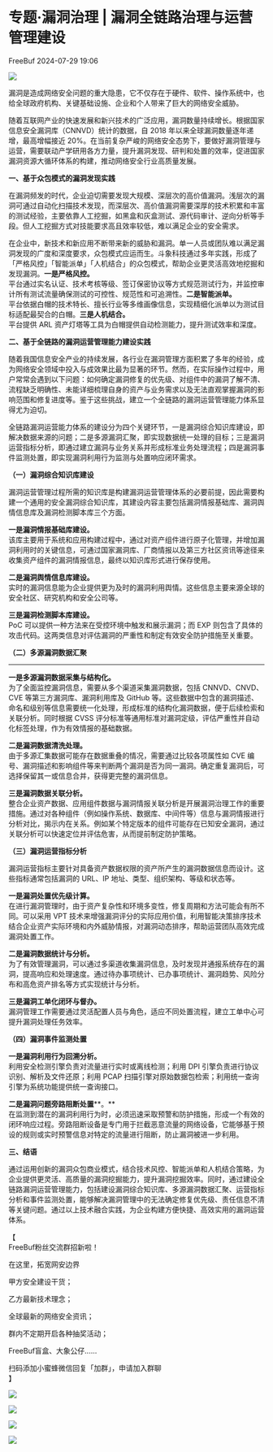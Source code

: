 #  专题·漏洞治理 | 漏洞全链路治理与运营管理建设   
 FreeBuf   2024-07-29 19:06  
  
![](https://mmbiz.qpic.cn/mmbiz_gif/qq5rfBadR38jUokdlWSNlAjmEsO1rzv3srXShFRuTKBGDwkj4gvYy34iajd6zQiaKl77Wsy9mjC0xBCRg0YgDIWg/640?wx_fmt=gif "")  
  
  
漏洞是造成网络安全问题的重大隐患，它不仅存在于硬件、软件、操作系统中，也给全球政府机构、关键基础设施、企业和个人带来了巨大的网络安全威胁。  
  
  
随着互联网产业的快速发展和新兴技术的广泛应用，漏洞数量持续增长。根据国家信息安全漏洞库（CNNVD）统计的数据，自 2018 年以来全球漏洞数量逐年递增，最高增幅接近 20%。在当前复杂严峻的网络安全态势下，要做好漏洞管理与运营，需要联动产学研用各方力量，提升漏洞发现、研判和处置的效率，促进国家漏洞资源大循环体系的构建，推动网络安全行业高质量发展。  
  
  
**一、基于众包模式的漏洞发现实践**  
  
  
  
在漏洞频发的时代，企业迫切需要发现大规模、深层次的高价值漏洞。浅层次的漏洞可通过自动化扫描技术发现，而深层次、高价值漏洞需要深厚的技术积累和丰富的测试经验，主要依靠人工挖掘，如黑盒和灰盒测试、源代码审计、逆向分析等手段。但人工挖掘方式对技能要求高且效率较低，难以满足企业的安全需求。  
  
  
在企业中，新技术和新应用不断带来新的威胁和漏洞。单一人员或团队难以满足漏洞发现的广度和深度要求，众包模式应运而生。斗象科技通过多年实践，形成了「严格风控」「智能派单」「人机结合」的众包模式，帮助企业更灵活高效地挖掘和发现漏洞。**一是严格风控。**  
平台通过实名认证、技术考核等级、签订保密协议等方式规范测试行为，并监控审计所有测试流量确保测试的可控性、规范性和可追溯性。**二是智能派单。**  
平台依据白帽的技术特长、擅长行业等多维画像信息，实现精细化派单以为测试目标适配最契合的白帽。**三是人机结合。**  
平台提供 ARL 资产灯塔等工具为白帽提供自动检测能力，提升测试效率和深度。  
  
  
**二、基于全链路的漏洞运营管理能力建设实践**  
  
  
  
随着我国信息安全产业的持续发展，各行业在漏洞管理方面积累了多年的经验，成为网络安全领域中投入与成效果比最为显著的环节。然而，在实际操作过程中，用户常常会遇到以下问题：如何确定漏洞修复的优先级、对组件中的漏洞了解不清、流程缺乏明确性、未能详细梳理自身的资产与业务需求以及无法直观掌握漏洞的影响范围和修复进度等。鉴于这些挑战，建立一个全链路的漏洞运营管理能力体系显得尤为迫切。  
  
  
全链路漏洞运营能力体系的建设分为四个关键环节，一是漏洞综合知识库建设，即解决数据来源的问题；二是多源漏洞汇聚，即实现数据统一处理的目标；三是漏洞运营指标分析，即通过建立漏洞与业务关系并形成标准业务处理流程；四是漏洞事件监测处置，即实现漏洞利用行为监测与处置响应闭环需求。  
  
  
**（一）漏洞综合知识库建设**  
  
  
漏洞运营管理过程所需的知识库是构建漏洞运营管理体系的必要前提，因此需要构建一个通用的安全漏洞综合知识库，其建设内容主要包括漏洞情报基础库、漏洞舆情信息库及漏洞检测脚本库三个方面。  
  
  
**一是漏洞情报基础库建设。**  
该库主要用于系统和应用构建过程中，通过对资产组件进行原子化管理，并增加漏洞利用时的关键信息，可通过国家漏洞库、厂商情报以及第三方社区资讯等途径来收集资产组件的漏洞情报信息，最终以知识库形式进行保存使用。  
  
  
**二是漏洞舆情信息库建设。**  
实时的漏洞信息能为企业提供更为及时的漏洞利用舆情。这些信息主要来源全球的安全社区、研究机构和安全公司等。  
  
  
**三是漏洞检测脚本库建设。**  
PoC 可以提供一种方法来在受控环境中触发和展示漏洞；而 EXP 则包含了具体的攻击代码。这两类信息对评估漏洞的严重性和制定有效安全防护措施至关重要。  
  
  
**（二）多源漏洞数据汇聚**  
  
****  
**一是多源漏洞数据采集与结构化。**  
为了全面监控漏洞信息，需要从多个渠道采集漏洞数据，包括 CNNVD、CNVD、CVE 等第三方漏洞库、漏洞利用库及 GitHub 等。这些数据中包含的漏洞描述、命名和级别等信息需要统一化处理，形成标准的结构化漏洞数据，便于后续检索和关联分析。同时根据 CVSS 评分标准等通用标准对漏洞定级，评估严重性并自动化标签处理，作为有效情报的基础数据。  
  
  
**二是漏洞数据清洗处理。**  
由于多源汇集数据可能存在数据重叠的情况，需要通过比较各项属性如 CVE 编号、漏洞描述和影响组件等来判断两个漏洞是否为同一漏洞。确定重复漏洞后，可选择保留其一或信息合并，获得更完整的漏洞信息。  
  
  
**三是漏洞数据关联分析。**  
整合企业资产数据、应用组件数据与漏洞情报关联分析是开展漏洞治理工作的重要措施。通过对各种组件（例如操作系统、数据库、中间件等）信息与漏洞情报进行分析对比，揭示内在关系。例如某个特定版本的组件可能存在已知安全漏洞，通过关联分析可以快速定位并评估危害，从而提前制定防护策略。  
  
  
**（三）漏洞运营指标分析**  
  
  
漏洞运营指标主要针对具备资产数据权限的资产所产生的漏洞数据信息而设计。这些指标通常包括漏洞的 URL、IP 地址、类型、组织架构、等级和状态等。  
  
  
**一是漏洞处置优先级计算。**  
在进行漏洞管理时，由于资产复杂性和环境多变性，修复周期和方法可能会有所不同。可以采用 VPT 技术来增强漏洞评分的实际应用价值，利用智能决策排序技术结合企业资产实际环境和内外威胁情报，对漏洞动态排序，帮助运营团队高效完成漏洞处置工作。  
  
  
**二是漏洞数据统计与分析。**  
为了有效管理漏洞，可以通过多渠道收集漏洞信息，及时发现并通报系统存在的漏洞，提高响应和处理速度。通过待办事项统计、已办事项统计、漏洞趋势、风险分布和高危资产排名等方式实现统计与分析。  
  
  
**三是漏洞工单化闭环与督办。**  
漏洞管理工作需要通过灵活配置人员与角色，适应不同处置流程，建立工单中心可提升漏洞处理任务效率。  
  
  
**（四）漏洞事件监测处置**  
  
  
**一是漏洞利用行为回溯分析。**  
利用安全检测引擎负责对流量进行实时或离线检测；利用 DPI 引擎负责进行协议识别、解析及文件还原；利用 PCAP 扫描引擎对原始数据包检索；利用统一查询引擎为系统功能提供统一查询接口。  
  
  
**二是漏洞问题旁路阻断处置****。**  
在监测到潜在的漏洞利用行为时，必须迅速采取预警和防护措施，形成一个有效的闭环响应过程。旁路阻断设备是专门用于拦截恶意流量的网络设备，它能够基于预设的规则或实时预警信息对特定的流量进行阻断，防止漏洞被进一步利用。  
  
  
**三、结语**  
  
  
  
通过运用创新的漏洞众包商业模式，结合技术风控、智能派单和人机结合策略，为企业提供更灵活、高质量的漏洞挖掘能力，提升漏洞挖掘效率。同时，通过建设全链路漏洞运营管理能力，包括建设漏洞综合知识库、多源漏洞数据汇聚、运营指标分析和事件监测处置，能够解决漏洞管理中的无法确定修复优先级、责任信息不清等关键问题。通过以上技术融合实践，为企业构建方便快捷、高效实用的漏洞运营体系。  
  
  
【  
FreeBuf粉丝交流群招新啦！  
  
在这里，拓宽网安边界  
  
甲方安全建设干货；  
  
乙方最新技术理念；  
  
全球最新的网络安全资讯；  
  
群内不定期开启各种抽奖活动；  
  
FreeBuf盲盒、大象公仔......  
  
扫码添加小蜜蜂微信回复「加群」，申请加入群聊  
】  
  
![](https://mmbiz.qpic.cn/mmbiz_jpg/qq5rfBadR3ich6ibqlfxbwaJlDyErKpzvETedBHPS9tGHfSKMCEZcuGq1U1mylY7pCEvJD9w60pWp7NzDjmM2BlQ/640?wx_fmt=other&wxfrom=5&wx_lazy=1&wx_co=1&tp=webp "")  
  
  
![](https://mmbiz.qpic.cn/mmbiz_png/oQ6bDiaGhdyodyXHMOVT6w8DobNKYuiaE7OzFMbpar0icHmzxjMvI2ACxFql4Wbu2CfOZeadq1WicJbib6FqTyxEx6Q/640?wx_fmt=other&wxfrom=5&wx_lazy=1&wx_co=1&tp=webp "")  
  
![](https://mmbiz.qpic.cn/mmbiz_png/qq5rfBadR3icEEJemUSFlfufMicpZeRJZJ7JfyOicficFrgrD4BHnIMtgCpBbsSUBsQ0N7pHC7YpU8BrZWWwMMghoQ/640?wx_fmt=other&wxfrom=5&wx_lazy=1&wx_co=1&tp=webp "")  
  
[](http://mp.weixin.qq.com/s?__biz=Mzg2MTAwNzg1Ng==&mid=2247494632&idx=1&sn=39d15121b9d4a665a970768a9b377194&chksm=ce1f1177f9689861d973b98e71492ef76d1894ad7e593b40c27fbdbee4417d4d1a1c24b36621&scene=21#wechat_redirect)  
  
[](http://mp.weixin.qq.com/s?__biz=Mzg2MTAwNzg1Ng==&mid=2247494601&idx=1&sn=d02355354ca064cfe25a770b4a650dc8&chksm=ce1f1156f9689840013d9eee16215311ff387b3a0f68cec30ee999a7a00875056790b11052d9&scene=21#wechat_redirect)  
  
  
[](https://mp.weixin.qq.com/s?__biz=MjM5NjA0NjgyMA==&mid=2651253272&idx=1&sn=82468d927062b7427e3ca8a912cb2dc7&scene=21#wechat_redirect)  
  
![](https://mmbiz.qpic.cn/mmbiz_gif/qq5rfBadR3icF8RMnJbsqatMibR6OicVrUDaz0fyxNtBDpPlLfibJZILzHQcwaKkb4ia57xAShIJfQ54HjOG1oPXBew/640?wx_fmt=gif&wxfrom=5&wx_lazy=1&tp=webp "")  
  
